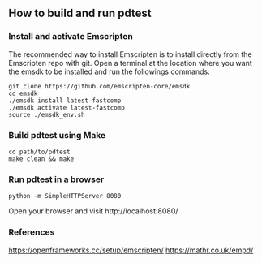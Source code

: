 ## How to build and run pdtest

### Install and activate Emscripten
The recommended way to install Emscripten is to install directly from the Emscripten repo with git. Open a terminal at the location where you want the emsdk to be installed and run the followings commands:
```
git clone https://github.com/emscripten-core/emsdk
cd emsdk
./emsdk install latest-fastcomp
./emsdk activate latest-fastcomp
source ./emsdk_env.sh
```

### Build pdtest using Make
```
cd path/to/pdtest
make clean && make
```

### Run pdtest in a browser
```
python -m SimpleHTTPServer 8080
```
Open your browser and visit http://localhost:8080/

### References
https://openframeworks.cc/setup/emscripten/
https://mathr.co.uk/empd/


